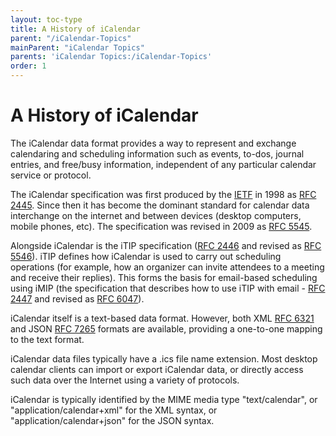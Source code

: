 ```yaml
---
layout: toc-type
title: A History of iCalendar
parent: "/iCalendar-Topics"
mainParent: "iCalendar Topics"
parents: 'iCalendar Topics:/iCalendar-Topics'
order: 1
---
```


# A History of iCalendar

The iCalendar data format provides a way to represent and
exchange calendaring and scheduling information such as events,
to-dos, journal entries, and free/busy information, independent of any
particular calendar service or protocol.

The iCalendar specification was first produced by the [IETF](https://ietf.org) in 1998 as [RFC 2445](https://tools.ietf.org/html/rfc2445). Since then it has become the dominant standard for calendar data interchange on the internet and between devices (desktop computers, mobile phones, etc). The specification was revised in 2009 as [RFC 5545](https://tools.ietf.org/html/rfc5545).

Alongside iCalendar is the iTIP specification ([RFC 2446](https://tools.ietf.org/html/rfc2446) and revised as [RFC 5546](https://tools.ietf.org/html/rfc5546)). iTIP defines how iCalendar is used to carry out scheduling operations (for example, how an organizer can invite attendees to a meeting and receive their replies). This forms the basis for email-based scheduling using iMIP (the specification that describes how to use iTIP with email - [RFC 2447](https://tools.ietf.org/html/rfc2447) and revised as [RFC 6047](https://tools.ietf.org/html/rfc6047)).

iCalendar itself is a text-based data format. However, both XML [RFC 6321](https://tools.ietf.org/html/rfc6321) and JSON [RFC 7265](https://tools.ietf.org/html/rfc7265) formats are available, providing a one-to-one mapping to the text format.

iCalendar data files typically have a .ics file name extension. Most desktop calendar clients can import or export iCalendar data, or directly access such data over the Internet using a variety of protocols.

iCalendar is typically identified by the MIME media type "text/calendar", or "application/calendar+xml" for the XML syntax, or "application/calendar+json" for the JSON syntax.
